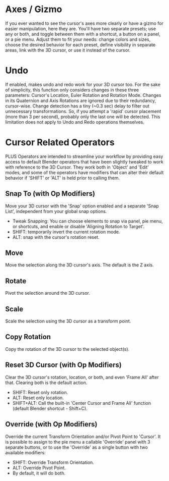 # Axes / Gizmo
If you ever wanted to see the cursor's axes more clearly or have a gizmo for easier manipulation, here they are. You'll have two separate presets; use any or both, and toggle between them with a shortcut, a button on a panel, or a pie menu. Adjust them to fit your needs: change colors and sizes, choose the desired behavior for each preset, define visibility in separate areas, link with the 3D cursor, or use it instead of the cursor.

# Undo
If enabled, makes undo and redo work for your 3D cursor too.
For the sake of simplicity, this function only considers changes in these three parameters: Cursor's Location, Euler Rotation and Rotation Mode.
Changes in its Quaternion and Axis Rotations are ignored due to their redundancy, cursor-wise. Change detection has a tiny (~0.3 sec) delay to filter out unnecessary transformations. So, if you attempt a 'rapid' cursor placement (more than 3 per second), probably only the last one will be detected.
This limitation does not apply to Undo and Redo operations themselves.

# Cursor Related Operators
PLUS Operators are intended to streamline your workflow by providing easy access to default Blender operators that have been slightly tweaked to work with reference to the 3D Cursor. They work both in 'Object' and 'Edit' modes, 
and some of the operators have modifiers that can alter their default behavior if 'SHIFT' or 'ALT' is held prior to calling them.

## Snap To (with Op Modifiers)
Move your 3D cursor with the 'Snap' option enabled and a separate 'Snap List', independent from your global snap options.

* Tweak Snapping: You can choose elements to snap via panel, pie menu, or shortcuts, and enable or disable 'Aligning Rotation to Target'.
* SHIFT: temporarily invert the current rotation mode.
* ALT: snap with the cursor's rotation reset.

## Move
Move the selection along the 3D cursor's axis. The default is the Z axis.

## Rotate
Pivot the selection around the 3D cursor.

## Scale
Scale the selection using the 3D cursor as a transform point.

## Copy Rotation
Copy the rotation of the 3D cursor to the selected object(s).

## Reset 3D Cursor (with Op Modifiers)
Clear the 3D cursor's rotation, location, or both, and even 'Frame All' after that. Clearing both is the default action.

* SHIFT: Reset only rotation.
* ALT: Reset only location.
* SHIFT+ALT: Call the built-in 'Center Cursor and Frame All' function (default Blender shortcut - Shift+C).

## Override (with Op Modifiers)
Override the current Transform Orientation and/or Pivot Point to 'Cursor'.
It is possible to assign to the pie menu a callable 'Override' panel with 3 separate buttons, or to use the 'Override' as a single button with two available modifiers:
* SHIFT: Override Transform Orientation.
* ALT: Override Pivot Point.
* By default, it will do both.
